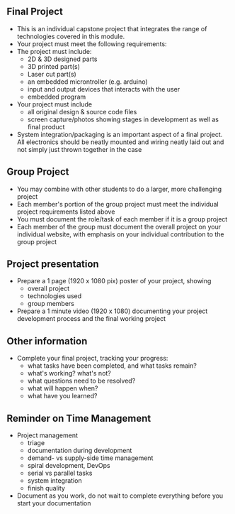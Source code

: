 ## Final Project
* This is an individual capstone project that integrates the range of technologies covered in this module.
* Your project must meet the following requirements:
 * The project must include:
    * 2D & 3D designed parts
    * 3D printed part(s)
    * Laser cut part(s)
    * an embedded microntroller (e.g. arduino)
    * input and output devices that interacts with the user
    * embedded program
  * Your project must include
    * all original design & source code files
    * screen capture/photos showing stages in development as well as final product
  * System integration/packaging is an important aspect of a final project. All electronics should be neatly mounted and wiring neatly laid out and not simply just thrown together in the case

## Group Project
* You may combine with other students to do a larger, more challenging project
* Each member's portion of the group project must meet the individual project requirements listed above
* You must document the role/task of each member if it is a group project
* Each member of the group must document the overall project on your individual website, with emphasis on your individual contribution to the group project
  
## Project presentation
* Prepare a 1 page (1920 x 1080 pix) poster of your project, showing
  * overall project
  * technologies used
  * group members
* Prepare a 1 minute video (1920 x 1080) documenting your project development process and the final working  project

## Other information
* Complete your final project, tracking your progress:
  * what tasks have been completed, and what tasks remain? 
  * what's working? what's not?
  * what questions need to be resolved?
  * what will happen when?
  * what have you learned?

## Reminder on Time Management
* Project management
  * triage
  * documentation during development
  * demand- vs supply-side time management
  * spiral development, DevOps
  * serial vs parallel tasks
  * system integration
  * finish quality
* Document as you work, do not wait to complete everything before you start your documentation
